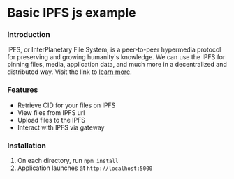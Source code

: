 <h1>Basic IPFS js example </h1>

<h3>Introduction</h3>

<p>IPFS, or InterPlanetary File System, is a peer-to-peer hypermedia protocol for preserving and growing humanity's knowledge.
We can use the IPFS for pinning files, media, application data, and much more in a decentralized and distributed way. 
Visit the link to <a href="https://ipfs.io/">learn more</a>.</p>

<h3> Features </h3>
<ul>
 <li>Retrieve CID for your files on IPFS</li>
 <li>View files from IPFS url</li>
 <li>Upload files to the IPFS</li>
 <li>Interact with IPFS via gateway</li>
</ul>

<h3>Installation</h3>
<ul style="list-style-type:number;">
 <li>On each directory, run <code>npm install</code></li>
 <li>Application launches at <code>http://localhost:5000</code></li>
</ul>
